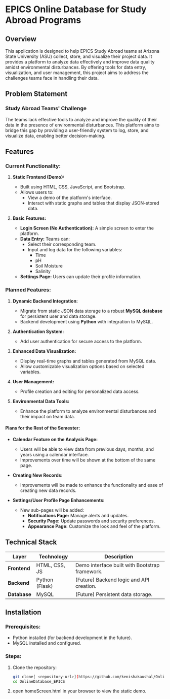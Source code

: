 # EPICS Online Database for Study Abroad Programs

## Overview  
This application is designed to help EPICS Study Abroad teams at Arizona State University (ASU) collect, store, and visualize their project data. It provides a platform to analyze data effectively and improve data quality amidst environmental disturbances. By offering tools for data entry, visualization, and user management, this project aims to address the challenges teams face in handling their data.

## Problem Statement  

### Study Abroad Teams' Challenge  
The teams lack effective tools to analyze and improve the quality of their data in the presence of environmental disturbances. This platform aims to bridge this gap by providing a user-friendly system to log, store, and visualize data, enabling better decision-making.

## Features  

### Current Functionality:  
1. **Static Frontend (Demo):**  
   - Built using HTML, CSS, JavaScript, and Bootstrap.  
   - Allows users to:  
     - View a demo of the platform's interface.  
     - Interact with static graphs and tables that display JSON-stored data.  

2. **Basic Features:**  
   - **Login Screen (No Authentication):** A simple screen to enter the platform.  
   - **Data Entry:** Teams can:  
     - Select their corresponding team.  
     - Input and log data for the following variables:  
       - Time  
       - pH  
       - Soil Moisture  
       - Salinity  
   - **Settings Page:** Users can update their profile information.  

### Planned Features:  
1. **Dynamic Backend Integration:**  
   - Migrate from static JSON data storage to a robust **MySQL database** for persistent user and data storage.  
   - Backend development using **Python** with integration to MySQL.  

2. **Authentication System:**  
   - Add user authentication for secure access to the platform.  

3. **Enhanced Data Visualization:**  
   - Display real-time graphs and tables generated from MySQL data.  
   - Allow customizable visualization options based on selected variables.  

4. **User Management:**  
   - Profile creation and editing for personalized data access.  

5. **Environmental Data Tools:**  
   - Enhance the platform to analyze environmental disturbances and their impact on team data.  

#### Plans for the Rest of the Semester:  
- **Calendar Feature on the Analysis Page:**  
  - Users will be able to view data from previous days, months, and years using a calendar interface.  
  - Improvements over time will be shown at the bottom of the same page.  

- **Creating New Records:**  
  - Improvements will be made to enhance the functionality and ease of creating new data records.  

- **Settings/User Profile Page Enhancements:**  
  - New sub-pages will be added:  
    - **Notifications Page:** Manage alerts and updates.  
    - **Security Page:** Update passwords and security preferences.  
    - **Appearance Page:** Customize the look and feel of the platform. 

## Technical Stack  

| Layer        | Technology       | Description                                        |  
|--------------|------------------|----------------------------------------------------|  
| **Frontend** | HTML, CSS, JS    | Demo interface built with Bootstrap framework.    |  
| **Backend**  | Python (Flask)   | (Future) Backend logic and API creation.          |  
| **Database** | MySQL            | (Future) Persistent data storage.                 |  

## Installation  

### Prerequisites:  
- Python installed (for backend development in the future).  
- MySQL installed and configured.  

### Steps:  
1. Clone the repository:  
   ```bash  
   git clone[ <repository-url>](https://github.com/kenishakaushal/OnlineDatabase_EPICS)
   cd OnlineDatabase_EPICS
2. open homeScreen.html in your browser to view the static demo.


